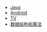 * [Java](/Java/面向对象.md)
* [Android](/Android/Android基础/Activity.md)
* [TV](/TV/ATV.md)
* [数据结构和算法](/数据结构和算法/)
